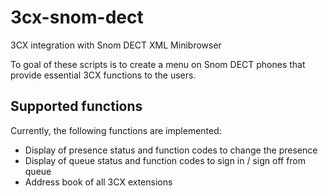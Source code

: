 # 3cx-snom-dect
3CX integration with Snom DECT XML Minibrowser

To goal of these scripts is to create a menu on Snom DECT phones that provide essential 3CX functions to the users.

## Supported functions
Currently, the following functions are implemented:
* Display of presence status and function codes to change the presence
* Display of queue status and function codes to sign in / sign off from queue
* Address book of all 3CX extensions
